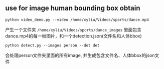 ## use for image human bounding box obtain

 `python video_demo.py --video /home/xyliu/Videos/sports/dance.mp4 `

 产生一个文件夹 `/home/xyliu/Videos/sports/dance_images`
 里面包含dance.mp4的每一帧图片，和一个detection.json(文件名和人体bbox)

 `python detect.py --images person --det det`

 会处理person文件夹里面的所有image, 并生成包含文件名、人体bbox的json文件
